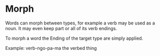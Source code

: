 # Morph
Words can morph between types, for example a verb may be used as a noun. It may even keep part or all of its verb endings.

To morph a word the Ending of the target type are simply applied.

Example: verb-ngo-pa-ma the verbed thing
